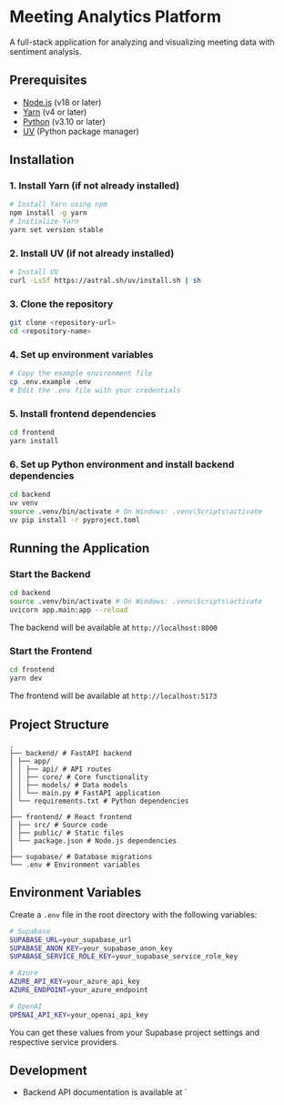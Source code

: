 # Meeting Analytics Platform

A full-stack application for analyzing and visualizing meeting data with sentiment analysis.

## Prerequisites

- [Node.js](https://nodejs.org/) (v18 or later)
- [Yarn](https://yarnpkg.com/) (v4 or later)
- [Python](https://www.python.org/) (v3.10 or later)
- [UV](https://github.com/astral-sh/uv) (Python package manager)

## Installation

### 1. Install Yarn (if not already installed)

```bash
# Install Yarn using npm
npm install -g yarn
# Initialize Yarn
yarn set version stable
```

### 2. Install UV (if not already installed)

```bash
# Install UV
curl -LsSf https://astral.sh/uv/install.sh | sh
```

### 3. Clone the repository

```bash
git clone <repository-url>
cd <repository-name>
```

### 4. Set up environment variables

```bash
# Copy the example environment file
cp .env.example .env
# Edit the .env file with your credentials
```

### 5. Install frontend dependencies

```bash
cd frontend
yarn install
```

### 6. Set up Python environment and install backend dependencies

```bash
cd backend
uv venv
source .venv/bin/activate # On Windows: .venv\Scripts\activate
uv pip install -r pyproject.toml
```

## Running the Application

### Start the Backend

```bash
cd backend
source .venv/bin/activate # On Windows: .venv\Scripts\activate
uvicorn app.main:app --reload
```

The backend will be available at `http://localhost:8000`

### Start the Frontend

```bash
cd frontend
yarn dev
```

The frontend will be available at `http://localhost:5173`

## Project Structure

```
.
├── backend/ # FastAPI backend
│ ├── app/
│ │ ├── api/ # API routes
│ │ ├── core/ # Core functionality
│ │ ├── models/ # Data models
│ │ └── main.py # FastAPI application
│ └── requirements.txt # Python dependencies
│
├── frontend/ # React frontend
│ ├── src/ # Source code
│ ├── public/ # Static files
│ └── package.json # Node.js dependencies
│
├── supabase/ # Database migrations
└── .env # Environment variables
```

## Environment Variables

Create a `.env` file in the root directory with the following variables:

```bash
# Supabase
SUPABASE_URL=your_supabase_url
SUPABASE_ANON_KEY=your_supabase_anon_key
SUPABASE_SERVICE_ROLE_KEY=your_supabase_service_role_key

# Azure
AZURE_API_KEY=your_azure_api_key
AZURE_ENDPOINT=your_azure_endpoint

# OpenAI
OPENAI_API_KEY=your_openai_api_key
```

You can get these values from your Supabase project settings and respective service providers.

## Development

- Backend API documentation is available at `